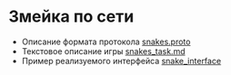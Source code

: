 # Змейка по сети
* Описание формата протокола [snakes.proto](docs/snakes.proto)
* Текстовое описание игры [snakes_task.md](docs/snakes_task.md)
* Пример реализуемого интерфейса [snake_interface](docs/interface.png)